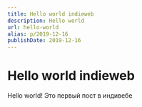 ```yaml
---
title: Hello world indieweb
description: Hello world
url: hello-world
alias: p/2019-12-16
publishDate: 2019-12-16
---
```


# Hello world indieweb

Hello world! Это первый пост в индивебе
